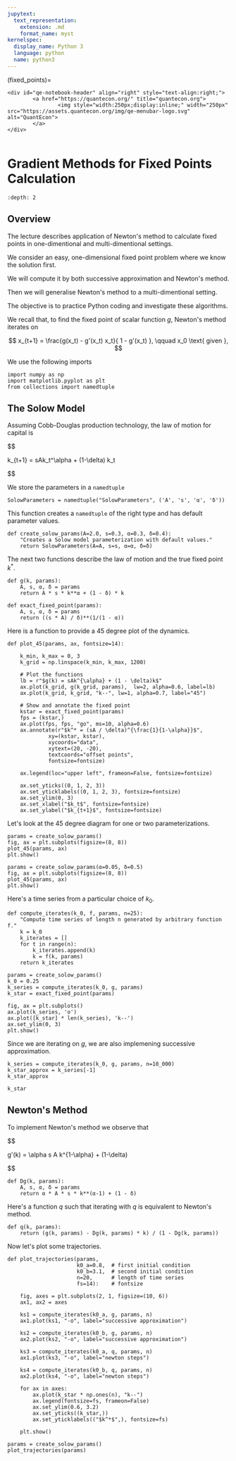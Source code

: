 ```yaml
---
jupytext:
  text_representation:
    extension: .md
    format_name: myst
kernelspec:
  display_name: Python 3
  language: python
  name: python3
---
```


(fixed_points)=
```{raw} html
<div id="qe-notebook-header" align="right" style="text-align:right;">
        <a href="https://quantecon.org/" title="quantecon.org">
                <img style="width:250px;display:inline;" width="250px" src="https://assets.quantecon.org/img/qe-menubar-logo.svg" alt="QuantEcon">
        </a>
</div>
```
```{index} single: python
```

# Gradient Methods for Fixed Points Calculation

```{contents} Contents
:depth: 2
```

## Overview

The lecture describes application of Newton's method to calculate fixed points in one-dimentional and multi-dimentional settings. 

We consider an easy, one-dimensional fixed point problem where we know the solution first.

We will compute it by both successive approximation and Newton's method.

Then we will generalise Newton's method to a multi-dimentional setting.

The objective is to practice Python coding and investigate these algorithms.

We recall that, to find the fixed point of scalar function $g$, Newton's method iterates on 


$$
x_{t+1} = \frac{g(x_t) - g'(x_t) x_t}{ 1 - g'(x_t) },
\qquad x_0 \text{ given },
$$

We use the following imports

```{code-cell} python3
import numpy as np
import matplotlib.pyplot as plt
from collections import namedtuple
```


## The Solow Model

Assuming Cobb-Douglas production technology, the law of motion for capital is

$$

k_{t+1} = sAk_t^\alpha + (1-\delta) k_t

$$

We store the parameters in a `namedtuple`

```{code-cell} python3
SolowParameters = namedtuple("SolowParameters", ('A', 's', 'α', 'δ'))
```

This function creates a `namedtuple` of the right type and has default parameter values.


```{code-cell} python3
def create_solow_params(A=2.0, s=0.3, α=0.3, δ=0.4):
    "Creates a Solow model parameterization with default values."
    return SolowParameters(A=A, s=s, α=α, δ=δ)
```

The next two functions describe the law of motion and the true fixed point $k^*$.

```{code-cell} python3
def g(k, params):
    A, s, α, δ = params
    return A * s * k**α + (1 - δ) * k
    
def exact_fixed_point(params):
    A, s, α, δ = params
    return ((s * A) / δ)**(1/(1 - α))
```
Here is a function to provide a 45 degree plot of the dynamics.

```{code-cell} python3
def plot_45(params, ax, fontsize=14):
    
    k_min, k_max = 0, 3
    k_grid = np.linspace(k_min, k_max, 1200)

    # Plot the functions
    lb = r"$g(k) = sAk^{\alpha} + (1 - \delta)k$"
    ax.plot(k_grid, g(k_grid, params),  lw=2, alpha=0.6, label=lb)
    ax.plot(k_grid, k_grid, "k--", lw=1, alpha=0.7, label="45")

    # Show and annotate the fixed point
    kstar = exact_fixed_point(params)
    fps = (kstar,)
    ax.plot(fps, fps, "go", ms=10, alpha=0.6)
    ax.annotate(r"$k^* = (sA / \delta)^{\frac{1}{1-\alpha}}$", 
             xy=(kstar, kstar),
             xycoords="data",
             xytext=(20, -20),
             textcoords="offset points",
             fontsize=fontsize)

    ax.legend(loc="upper left", frameon=False, fontsize=fontsize)

    ax.set_yticks((0, 1, 2, 3))
    ax.set_yticklabels((0, 1, 2, 3), fontsize=fontsize)
    ax.set_ylim(0, 3)
    ax.set_xlabel("$k_t$", fontsize=fontsize)
    ax.set_ylabel("$k_{t+1}$", fontsize=fontsize)
```

Let's look at the 45 degree diagram for one or two parameterizations.

```{code-cell} python3
params = create_solow_params()
fig, ax = plt.subplots(figsize=(8, 8))
plot_45(params, ax)
plt.show()
```

```{code-cell} python3
params = create_solow_params(α=0.05, δ=0.5)
fig, ax = plt.subplots(figsize=(8, 8))
plot_45(params, ax)
plt.show()
```

Here's a time series from a particular choice of $k_0$.


```{code-cell} python3
def compute_iterates(k_0, f, params, n=25):
    "Compute time series of length n generated by arbitrary function f."
    k = k_0
    k_iterates = []
    for t in range(n):
        k_iterates.append(k)
        k = f(k, params)
    return k_iterates
```

```{code-cell} python3
params = create_solow_params()
k_0 = 0.25
k_series = compute_iterates(k_0, g, params)
k_star = exact_fixed_point(params)

fig, ax = plt.subplots()
ax.plot(k_series, 'o')
ax.plot([k_star] * len(k_series), 'k--')
ax.set_ylim(0, 3)
plt.show()
```

Since we are iterating on $g$, we are also implemening successive approximation.

```{code-cell} python3
k_series = compute_iterates(k_0, g, params, n=10_000)
k_star_approx = k_series[-1]
k_star_approx
```


```{code-cell} python3
k_star
```

## Newton's Method


To implement Newton's method we observe that

$$

g'(k) = \alpha s A k^{1-\alpha} + (1-\delta)

$$


```{code-cell} python3
def Dg(k, params):
    A, s, α, δ = params
    return α * A * s * k**(α-1) + (1 - δ)
```


Here's a function $q$ such that iterating with $q$ is equivalent to Newton's method.

```{code-cell} python3
def q(k, params):
    return (g(k, params) - Dg(k, params) * k) / (1 - Dg(k, params))
```

Now let's plot some trajectories.

```{code-cell} python3
def plot_trajectories(params, 
                      k0_a=0.8,  # first initial condition
                      k0_b=3.1,  # second initial condition
                      n=20,      # length of time series
                      fs=14):    # fontsize

    fig, axes = plt.subplots(2, 1, figsize=(10, 6))
    ax1, ax2 = axes

    ks1 = compute_iterates(k0_a, g, params, n)
    ax1.plot(ks1, "-o", label="successive approximation")

    ks2 = compute_iterates(k0_b, g, params, n)
    ax2.plot(ks2, "-o", label="successive approximation")

    ks3 = compute_iterates(k0_a, q, params, n)
    ax1.plot(ks3, "-o", label="newton steps")

    ks4 = compute_iterates(k0_b, q, params, n)
    ax2.plot(ks4, "-o", label="newton steps")

    for ax in axes:
        ax.plot(k_star * np.ones(n), "k--")
        ax.legend(fontsize=fs, frameon=False)
        ax.set_ylim(0.6, 3.2)
        ax.set_yticks((k_star,))
        ax.set_yticklabels(("$k^*$",), fontsize=fs)
        
    plt.show()
```

```{code-cell} python3
params = create_solow_params()
plot_trajectories(params)
```